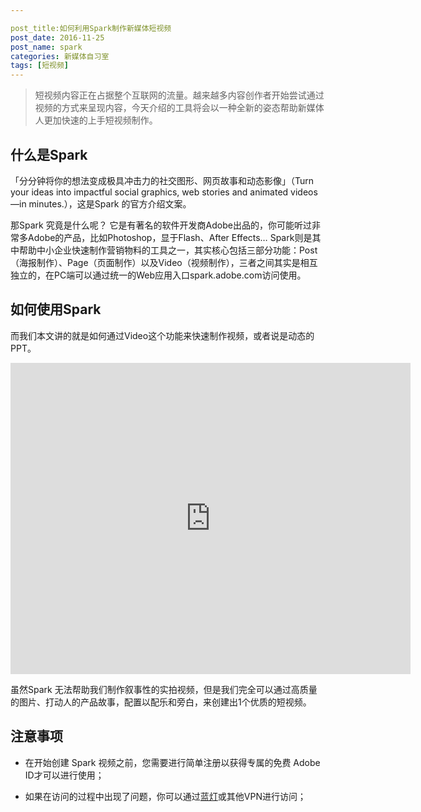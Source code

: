 ```yaml
---

post_title:如何利用Spark制作新媒体短视频
post_date: 2016-11-25 
post_name: spark
categories: 新媒体自习室
tags: [短视频]
---
```


> 短视频内容正在占据整个互联网的流量。越来越多内容创作者开始尝试通过视频的方式来呈现内容，今天介绍的工具将会以一种全新的姿态帮助新媒体人更加快速的上手短视频制作。

## 什么是Spark

「分分钟将你的想法变成极具冲击力的社交图形、网页故事和动态影像」（Turn your ideas into impactful social graphics, web stories and animated videos—in minutes.），这是Spark 的官方介绍文案。

那Spark 究竟是什么呢？ 它是有著名的软件开发商Adobe出品的，你可能听过非常多Adobe的产品，比如Photoshop，显于Flash、After Effects… Spark则是其中帮助中小企业快速制作营销物料的工具之一，其实核心包括三部分功能：Post（海报制作）、Page（页面制作）以及Video（视频制作），三者之间其实是相互独立的，在PC端可以通过统一的Web应用入口spark.adobe.com访问使用。

## 如何使用Spark

而我们本文讲的就是如何通过Video这个功能来快速制作视频，或者说是动态的PPT。

<iframe frameborder="0" width="640" height="498" src="https://v.qq.com/iframe/player.html?vid=u0362ipksgr&tiny=0&auto=0" allowfullscreen></iframe>

虽然Spark 无法帮助我们制作叙事性的实拍视频，但是我们完全可以通过高质量的图片、打动人的产品故事，配置以配乐和旁白，来创建出1个优质的短视频。

## 注意事项

- 在开始创建 Spark 视频之前，您需要进行简单注册以获得专属的免费 Adobe ID才可以进行使用；

- 如果在访问的过程中出现了问题，你可以通过[蓝灯](https://github.com/getlantern/forum)或其他VPN进行访问；

  ​